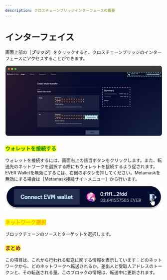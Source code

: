 ```yaml
---
description: クロスチェーンブリッジインターフェースの概要
---
```


# インターフェイス

画面上部の［**ブリッジ**］をクリックすると、クロスチェーンブリッジのインターフェースにアクセスすることができます。

![](<../../../.gitbook/assets/image (46).png>)

### <mark style="color:green;">ウォレットを接続する</mark>

ウォレットを接続するには、画面右上の該当ボタンをクリックします。また、転送先のネットワークを選択する際にもウォレットを接続するよう促されます。EVER Walletを無効にするには、右側のボタンを押してください。Metamaskを無効にする場合は［Metamask接続サイトメニュー］から行います。

![](<../../../.gitbook/assets/image (27).png>)

### <mark style="color:orange;">ネットワーク選択</mark>

ブロックチェーンのソースとターゲットを選択します。

### <mark style="color:purple;">まとめ</mark>

この項目は、これから行われる転送に関する情報を表示しています：どのネットワークから、どのネットワークへ転送されるか。差出人と受取人アドレスのトークンと、その転送される量。このブロックの情報は、転送中に更新されます。
